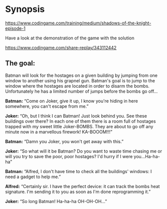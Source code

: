 # Synopsis

https://www.codingame.com/training/medium/shadows-of-the-knight-episode-1

Have a look at the demonstration of the game with the solution

https://www.codingame.com/share-replay/343112442

## The goal: 
Batman will look for the hostages on a given building by jumping from one window to another using his grapnel gun. Batman's goal is to jump to the window where the hostages are located in order to disarm the bombs. Unfortunately he has a limited number of jumps before the bombs go off...

**Batman:** “Come on Joker, give it up, I know you're hiding in here somewhere, you can't escape from me.”

**Joker:** “Oh, but I think I can Batman! Just look behind you. See these buildings over there? In each one of them there is a room full of hostages trapped with my sweet little Joker-BOMBS. They are about to go off any minute now in a marvellous firework! KA-BOOOM!!!”

**Batman:** “Damn you Joker, you won't get away with this.”

**Joker:** “So what will it be Batman? Do you want to waste time chasing me or will you try to save the poor, poor hostages? I'd hurry if I were you...Ha-ha-ha”

**Batman:** “Alfred, I don't have time to check all the buildings' windows: I need a gadget to help me.”

**Alfred:** “Certainly sir. I have the perfect device: it can track the bombs heat signature. I'm sending it to you as soon as I'm done reprogramming it.”

**Joker:** “So long Batman! Ha-ha-ha OH-OH-OH...”
